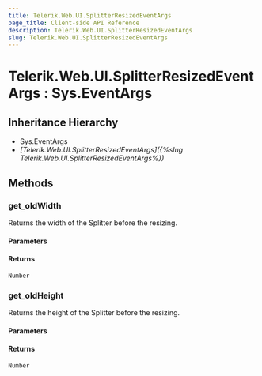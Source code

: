 ```yaml
---
title: Telerik.Web.UI.SplitterResizedEventArgs
page_title: Client-side API Reference
description: Telerik.Web.UI.SplitterResizedEventArgs
slug: Telerik.Web.UI.SplitterResizedEventArgs
---
```


# Telerik.Web.UI.SplitterResizedEventArgs : Sys.EventArgs 

## Inheritance Hierarchy

* Sys.EventArgs
* *[Telerik.Web.UI.SplitterResizedEventArgs]({%slug Telerik.Web.UI.SplitterResizedEventArgs%})*

## Methods

###  get_oldWidth

Returns the width of the Splitter before the resizing.

#### Parameters

#### Returns

`Number`

###  get_oldHeight

Returns the height of the Splitter before the resizing.

#### Parameters

#### Returns

`Number`